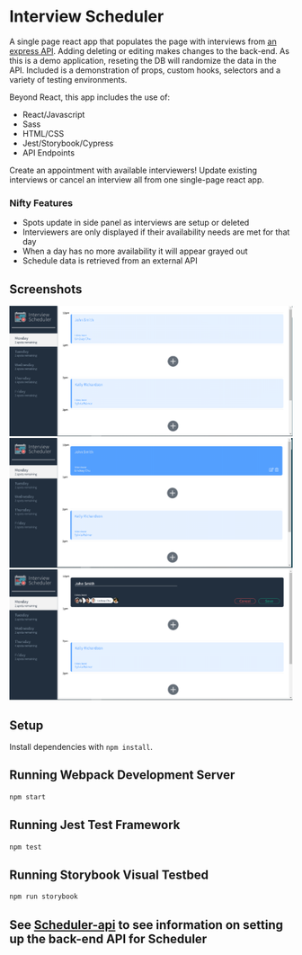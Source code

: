 # Interview Scheduler

A single page react app that populates the page with interviews from [an express API](https://github.com/Drumshtick/scheduler-api). Adding deleting or editing makes changes to the back-end. As this is a demo application, reseting the DB will randomize the data in the API. Included is a demonstration of props, custom hooks, selectors and a variety of testing environments.

Beyond React, this app includes the use of:
  * React/Javascript
  * Sass
  * HTML/CSS
  * Jest/Storybook/Cypress
  * API Endpoints

Create an appointment with available interviewers! Update existing interviews or cancel an interview all from one single-page react app.

### Nifty Features
* Spots update in side panel as interviews are setup or deleted
* Interviewers are only displayed if their availability needs are met for that day
* When a day has no more availability it will appear grayed out
* Schedule data is retrieved from an external API
## Screenshots

<center><img src="./Docs/Capture.PNG"></center>

<center><img src="./Docs/hover-appt.PNG"></center>

<center><img src="./Docs/edit-new.PNG"></center>

## Setup

Install dependencies with `npm install`.

## Running Webpack Development Server

```sh
npm start
```

## Running Jest Test Framework

```sh
npm test
```

## Running Storybook Visual Testbed

```sh
npm run storybook
```
## See [Scheduler-api](https://github.com/Drumshtick/scheduler-api) to see information on setting up the back-end API for Scheduler
